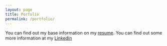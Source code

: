 ```yaml
---
layout: page
title: Porfolio
permalink: /portfolio/
---
```


You can find out my base information on my [resume](https://github.com/kmn5409/keanu-nichols/blob/master/_includes/Keanu_Resume_git.pdf). You can find out some more information at my [Linkedin](https://www.linkedin.com/in/keanu-nichols/)


